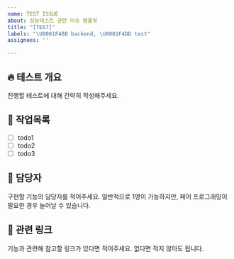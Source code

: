 ```yaml
---
name: TEST ISSUE
about: 성능테스트 관련 이슈 템플릿
title: "[TEST]"
labels: "\U0001F4BB backend, \U0001F4DD test"
assignees: ''

---
```


## 🔥 테스트 개요
진행할 테스트에 대해 간략히 작성해주세요.

## 🚧 작업목록
- [ ] todo1
- [ ] todo2
- [ ] todo3

## 🥸 담당자
구현할 기능의 담당자를 적어주세요. 일반적으로 1명이 가능하지만, 페어 프로그래밍이 필요한 경우 늘어날 수 있습니다.


## 🔗 관련 링크
기능과 관련해 참고할 링크가 있다면 적어주세요. 없다면 적지 않아도 됩니다.
